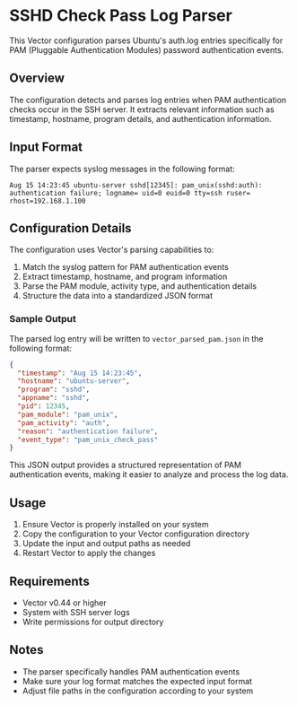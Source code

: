 # SSHD Check Pass Log Parser

This Vector configuration parses Ubuntu's auth.log entries specifically for PAM (Pluggable Authentication Modules) password authentication events.

## Overview

The configuration detects and parses log entries when PAM authentication checks occur in the SSH server. It extracts relevant information such as timestamp, hostname, program details, and authentication information.

## Input Format

The parser expects syslog messages in the following format:

```
Aug 15 14:23:45 ubuntu-server sshd[12345]: pam_unix(sshd:auth): authentication failure; logname= uid=0 euid=0 tty=ssh ruser= rhost=192.168.1.100
```

## Configuration Details

The configuration uses Vector's parsing capabilities to:
1. Match the syslog pattern for PAM authentication events
2. Extract timestamp, hostname, and program information
3. Parse the PAM module, activity type, and authentication details
4. Structure the data into a standardized JSON format

### Sample Output

The parsed log entry will be written to `vector_parsed_pam.json` in the following format:

```json
{
  "timestamp": "Aug 15 14:23:45",
  "hostname": "ubuntu-server",
  "program": "sshd",
  "appname": "sshd",
  "pid": 12345,
  "pam_module": "pam_unix",
  "pam_activity": "auth",
  "reason": "authentication failure",
  "event_type": "pam_unix_check_pass"
}
```

This JSON output provides a structured representation of PAM authentication events, making it easier to analyze and process the log data.

## Usage

1. Ensure Vector is properly installed on your system
2. Copy the configuration to your Vector configuration directory
3. Update the input and output paths as needed
4. Restart Vector to apply the changes

## Requirements

- Vector v0.44 or higher
- System with SSH server logs
- Write permissions for output directory

## Notes

- The parser specifically handles PAM authentication events
- Make sure your log format matches the expected input format
- Adjust file paths in the configuration according to your system
